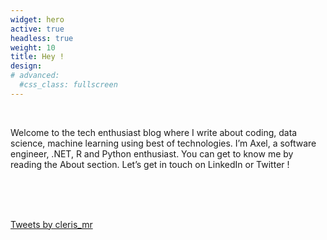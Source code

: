 ```yaml
---
widget: hero
active: true
headless: true
weight: 10
title: Hey !
design:
# advanced:
  #css_class: fullscreen
---
```


<br>

Welcome to the tech enthusiast blog where I write about coding, data science, machine learning using best of technologies. I’m Axel, a software engineer, .NET, R and Python enthusiast. You can get to know me by reading the About section. Let’s get in touch on LinkedIn or Twitter !

<br>
<br>
<br>

<a class="twitter-timeline" data-height="500" href="https://twitter.com/cleris_mr?ref_src=twsrc%5Etfw">Tweets by cleris_mr</a> <script async src="https://platform.twitter.com/widgets.js" charset="utf-8"></script>